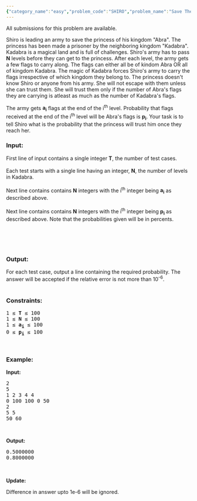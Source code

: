 ```yaml
---
{"category_name":"easy","problem_code":"SHIRO","problem_name":"Save The Princess","languages_supported":{"0":"ADA","1":"ASM","2":"BASH","3":"BF","4":"C","5":"C99 strict","6":"CAML","7":"CLOJ","8":"CLPS","9":"CPP 4.3.2","10":"CPP 4.9.2","11":"CPP14","12":"CS2","13":"D","14":"ERL","15":"FORT","16":"FS","17":"GO","18":"HASK","19":"ICK","20":"ICON","21":"JAVA","22":"JS","23":"LISP clisp","24":"LISP sbcl","25":"LUA","26":"NEM","27":"NICE","28":"NODEJS","29":"PAS fpc","30":"PAS gpc","31":"PERL","32":"PERL6","33":"PHP","34":"PIKE","35":"PRLG","36":"PYTH","37":"PYTH 3.4","38":"RUBY","39":"SCALA","40":"SCM guile","41":"SCM qobi","42":"ST","43":"TCL","44":"TEXT","45":"WSPC"},"max_timelimit":1,"source_sizelimit":50000,"problem_author":"vamsi_kavala","problem_tester":"white_king","date_added":"27-03-2013","tags":{"0":"aug13","1":"dynamic","2":"easy","3":"simple","4":"vamsi_kavala"},"editorial_url":"http://discuss.codechef.com/problems/SHIRO","time":{"view_start_date":1376299800,"submit_start_date":1376299800,"visible_start_date":1376299800,"end_date":1735669800},"layout":"problem"}
---
```

<span class="solution-visible-txt">All submissions for this problem are available.</span><p>Shiro is leading an army to save the princess of his kingdom "Abra". The princess has been made a prisoner by the neighboring kingdom "Kadabra". Kadabra is a magical land and is full of challenges. Shiro's army has to pass <b>N</b> levels before they can get to the princess. After each level, the army gets a few flags to carry along. The flags can either all be of kindom Abra OR all of kingdom Kadabra. The magic of Kadabra forces Shiro's army to carry the flags irrespective of which kingdom they belong to. The princess doesn't know Shiro or anyone from his army. She will not escape with them unless she can trust them. She will trust them only if the number of Abra's flags they are carrying is atleast as much as the number of Kadabra's flags.</p>
<p>The army gets <b>a<sub>i</sub></b> flags at the end of the i<sup>th</sup> level. Probability that flags received at the end of the i<sup>th</sup> level will be Abra's flags is <b>p<sub>i</sub></b>. Your task is to tell Shiro what is the probability that the princess will trust him once they reach her.</p>
<h3>Input:</h3>
<p>First line of input contains a single integer <b>T</b>, the number of test cases.<br/><br />
Each test starts with a single line having an integer, <b>N</b>, the number of levels in Kadabra.<br/><br />
Next line contains contains <b>N</b> integers with the i<sup>th</sup> integer being <b>a<sub>i</sub></b> as described above.<br/><br />
Next line contains contains <b>N</b> integers with the i<sup>th</sup> integer being <b>p<sub>i</sub></b> as described above. Note that the probabilities given will be in percents.<br/></br/></br/></br/></br/></p>
<h3>Output:</h3>
<p>For each test case, output a line containing the required probability. The answer will be accepted if the relative error is not more than 10<sup>-6</sup>.<br/></br/></p>
<h3>Constraints:</h3>
<pre>
1 ≤ <b>T</b> ≤ 100
1 ≤ <b>N</b> ≤ 100
1 ≤ <b>a<sub>i</sub></b> ≤ 100
0 ≤ <b>p<sub>i</sub></b> ≤ 100

</pre><h3>Example:</h3>
<p><b>Input:</b></p>
<pre>
2
5
1 2 3 4 4
0 100 100 0 50
2
5 5
50 60

</pre><p><b>Output:</b></p>
<pre>
0.5000000
0.8000000


</pre><p>
<b>Update:</b></p>
<p>Difference in answer upto 1e-6 will be ignored.</p>
